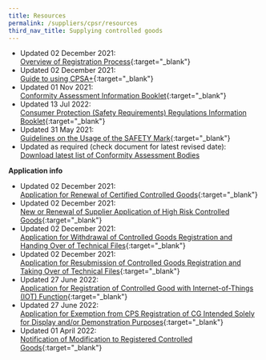 ```yaml
---
title: Resources
permalink: /suppliers/cpsr/resources
third_nav_title: Supplying controlled goods
---
```

* Updated 02 December 2021:<br>
[Overview of Registration Process](/files/overview-cps-registration.pdf){:target="_blank"}
* Updated 02 December 2021:<br>
[Guide to using CPSA+](/images/cpsr-resources/guide-to-sdoc-application-and-renewal.pdf){:target="_blank"}
* Updated 01 Nov 2021:<br>
[Conformity Assessment Information Booklet](/images/cpsr-resources/cab-info-booklet.pdf){:target="_blank"}
* Updated 13 Jul 2022:<br>
[Consumer Protection (Safety Requirements) Regulations Information Booklet](/files/cps-info-booklet.pdf){:target="_blank"}
* Updated 31 May 2021:<br>
[Guidelines on the Usage of the SAFETY Mark](/images/cpsr-resources/guidelines-on-the-usage-of-the-safety-mark.pdf){:target="_blank"}
* Updated as required (check document for latest revised date):<br>
 [Download latest list of  Conformity Assessment Bodies](https://www.go.gov.sg/list-of-cps-cab)

**Application info**
* Updated 02 December 2021:<br>
[Application for Renewal of Certified Controlled Goods](/images/cpsr-application-info/coc07-application-for-renewal-of-certified-controlled-goods.pdf){:target="_blank"}
* Updated 02 December 2021:<br>
[New or Renewal of Supplier Application of High Risk Controlled Goods](/images/cpsr-application-info/new-renewal-of-supplier-application-of-high-risk-controlled-goods.pdf){:target="_blank"}
* Updated 02 December 2021:<br>
[Application for Withdrawal of Controlled Goods Registration and Handing Over of Technical Files](/images/cpsr-application-info/coc-11a-transfer-of-coc.pdf){:target="_blank"}
* Updated 02 December 2021:<br>
[Application for Resubmission of Controlled Goods Registration and Taking Over of Technical Files](/images/cpsr-application-info/coc-11b-transfer-of-coc.pdf){:target="_blank"}
* Updated 27 June 2022:<br>
[Application for Registration of Controlled Good with Internet-of-Things (IOT) Function](/files/rs04-application-for-registration-of-controlled-good-with-iot-function.pdf){:target="_blank"}
* Updated 27 June 2022:<br>
[Application for Exemption from CPS Registration of CG Intended Solely for Display and/or Demonstration Purposes](/files/rs05-application-for-exemption-from-cps-registration.pdf){:target="_blank"}
* Updated 01 April 2022:<br>
[Notification of Modification to Registered Controlled Goods](/files/Notification-of-Modification-to-Registered-Controlled-Goods.pdf){:target="_blank"}